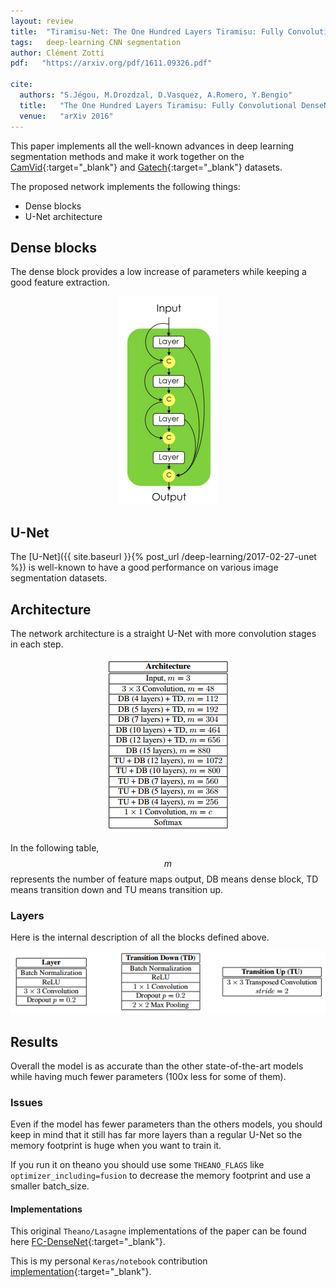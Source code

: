 ```yaml
---
layout: review
title:  "Tiramisu-Net: The One Hundred Layers Tiramisu: Fully Convolutional DenseNets for Semantic Segmentation"
tags:   deep-learning CNN segmentation
author: Clément Zotti
pdf:   "https://arxiv.org/pdf/1611.09326.pdf"

cite:
  authors: "S.Jégou, M.Drozdzal, D.Vasquez, A.Romero, Y.Bengio"
  title:   "The One Hundred Layers Tiramisu: Fully Convolutional DenseNets for Semantic Segmentation"
  venue:   "arXiv 2016"
---
```


This paper implements all the well-known advances in deep learning segmentation methods and make it work together on the [CamVid](http://mi.eng.cam.ac.uk/research/projects/VideoRec/CamVid/){:target="_blank"} and [Gatech](http://www.cc.gatech.edu/cpl/projects/videogeometriccontext/){:target="_blank"} datasets.

The proposed network implements the following things:

* Dense blocks
* U-Net architecture

## Dense blocks

The dense block provides a low increase of parameters while keeping a good feature extraction.

<div align="middle">
     <img src="/deep-learning/images/tiramisu/dense_blocks.png">
</div>

## U-Net

The [U-Net]({{ site.baseurl }}{% post_url /deep-learning/2017-02-27-unet %}) is well-known to have a good performance on various image segmentation datasets.

## Architecture

The network architecture is a straight U-Net with more convolution stages in each step.
<div align="middle">
     <img src="/deep-learning/images/tiramisu/architecture.png">
</div>

In the following table, $$m$$ represents the number of feature maps output, DB means dense block, TD means transition down and TU means transition up.

### Layers

Here is the internal description of all the blocks defined above.

<div align="middle">
     <img src="/deep-learning/images/tiramisu/layers.png">
</div>


## Results

Overall the model is as accurate than the other state-of-the-art models while having much fewer parameters (100x less for some of them).

### Issues

Even if the model has fewer parameters than the others models, you should keep in mind that it still has far more layers than a regular U-Net so the memory footprint is huge when you want to train it.

If you run it on theano you should use some `THEANO_FLAGS` like `optimizer_including=fusion` to decrease the memory footprint and use a smaller batch_size.

#### Implementations

This original `Theano/Lasagne` implementations of the paper can be found here [FC-DenseNet](https://github.com/SimJeg/FC-DenseNet/){:target="_blank"}.

This is my personal `Keras/notebook` contribution [implementation](https://gist.github.com/czotti/b1e34c23a92e64490be83f3b8908bdbe){:target="_blank"}.
